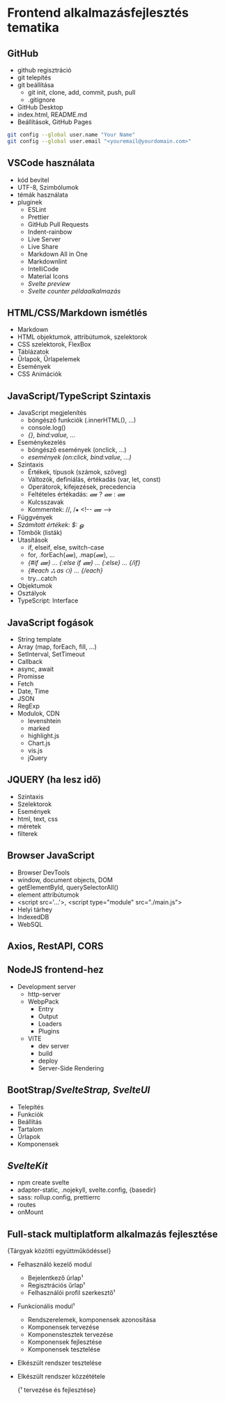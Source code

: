 # Frontend alkalmazásfejlesztés tematika

## GitHub

- github regisztráció
- git telepítés
- git beállítása
  - git init, clone, add, commit, push, pull
  - .gitignore
- GitHub Desktop
- index.html, README.md
- Beállítások, GitHub Pages

```bash
git config --global user.name "Your Name"
git config --global user.email "<youremail@yourdomain.com>"
```

## VSCode használata

- kód bevitel
- UTF-8, Szimbólumok
- témák használata
- pluginek
  - ESLint
  - Prettier
  - GitHub Pull Requests
  - Indent-rainbow
  - Live Server
  - Live Share
  - Markdown All in One
  - Markdownlint
  - IntelliCode
  - Material Icons
  - _Svelte preview_
  - _Svelte counter példaalkalmazás_

## HTML/CSS/Markdown ismétlés

- Markdown
- HTML objektumok, attribútumok, szelektorok
- CSS szelektorok, FlexBox
- Táblázatok
- Űrlapok, Űrlapelemek
- Események
- CSS Animációk

## JavaScript/TypeScript Szintaxis

- JavaScript megjelenítés
  - böngésző funkciók (.innerHTML(), ...)
  - console.log()
  - _{}, bind:value, ..._
- Eseménykezelés
  - böngésző események (onclick, ...)
  - _események (on:click, bind:value, ...)_
- Szintaxis
  - Értékek, típusok (számok, szöveg)
  - Változók, definiálás, értékadás (var, let, const)
  - Operátorok, kifejezések, precedencia
  - Feltételes értékadás: ண ? ண : ண
  - Kulcsszavak
  - Kommentek: //, /⁕ &lt;!-- ண -->
- Függvények
- _Számított értékek: $: ௐ_
- Tömbök (listák)
- Utasítások
  - if, elseif, else, switch-case
  - for, .forEach(ண), .map(ண), ...
  - _{#if ண} ... {:else if ண} ... {:else} ... {/if}_
  - _{#each ஃ as ୦} ... {/each}_
  - try...catch
- Objektumok
- Osztályok
- TypeScript: Interface

## JavaScript fogások

- String template
- Array (map, forEach, fill, ...)
- SetInterval, SetTimeout
- Callback
- async, await
- Promisse
- Fetch
- Date, Time
- JSON
- RegExp
- Modulok, CDN
  - levenshtein
  - marked
  - highlight.js
  - Chart.js
  - vis.js
  - jQuery

## JQUERY (ha lesz idő)

- Szintaxis
- Szelektorok
- Események
- html, text, css
- méretek
- filterek

## Browser JavaScript

- Browser DevTools
- window, document objects, DOM
- getElementById, querySelectorAll()
- element attribútumok
- \<script src='...'\>, \<script type="module" src="./main.js"></script>
- Helyi tárhey
- IndexedDB
- WebSQL

## Axios, RestAPI, CORS

## NodeJS frontend-hez

- Development server
  - http-server
  - WebpPack
    - Entry
    - Output
    - Loaders
    - Plugins
  - VITE
    - dev server
    - build
    - deploy
    - Server-Side Rendering

## BootStrap/_SvelteStrap, SvelteUI_

- Telepítés
- Funkciók
- Beállítás
- Tartalom
- Űrlapok
- Komponensek

## _SvelteKit_

- npm create svelte
- adapter-static, .nojekyll, svelte.config, {basedir}
- sass: rollup.config, prettierrc
- routes
- onMount

## Full-stack multiplatform alkalmazás fejlesztése

  {Tárgyak közötti együttműködéssel}

- Felhasználó kezelő modul
  - Bejelentkező űrlap¹
  - Regisztrációs űrlap¹
  - Felhasználói profil szerkesztő¹
- Funkcionális modul¹
  - Rendszerelemek, komponensek azonosítása
  - Komponensek tervezése
  - Komponenstesztek tervezése
  - Komponensek fejlesztése
  - Komponensek tesztelése
- Elkészült rendszer tesztelése
- Elkészült rendszer közzététele

  {¹ tervezése és fejlesztése}
